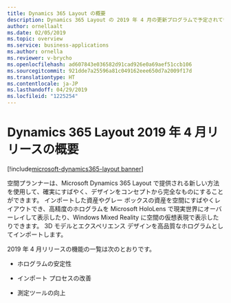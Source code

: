 ```yaml
---
title: Dynamics 365 Layout の概要
description: Dynamics 365 Layout の 2019 年 4 月の更新プログラムで予定されている機能の概要
author: ornellaalt
ms.date: 02/05/2019
ms.topic: overview
ms.service: business-applications
ms.author: ornella
ms.reviewer: v-brycho
ms.openlocfilehash: ad607843e036582d91cad926e0a69aef51ccb106
ms.sourcegitcommit: 921dde7a25596a81c049162eee650d7a2009f17d
ms.translationtype: HT
ms.contentlocale: ja-JP
ms.lasthandoff: 04/29/2019
ms.locfileid: "1225254"
---
```

#  <a name="overview-of-dynamics-365-layout-april-19-release"></a>Dynamics 365 Layout 2019 年 4 月リリースの概要
[!include[microsoft-dynamics365-layout banner](../../includes/microsoft-dynamics365-layout.md)]


空間プランナーは、Microsoft Dynamics 365 Layout で提供される新しい方法を使用して、確実にすばやく、デザインをコンセプトから完全なものにすることができます。 インポートした資産やグレー ボックスの資産を空間にすばやくレイアウトでき、高精度のホログラムを Microsoft HoloLens で現実世界にオーバーレイして表示したり、Windows Mixed Reality に空間の仮想表現で表示したりできます。 3D モデルとエクスペリエンス デザインを高品質なホログラムとしてインポートします。 

2019 年 4 月リリースの機能の一覧は次のとおりです。

-   ホログラムの安定性 

-   インポート プロセスの改善 

-   測定ツールの向上 



